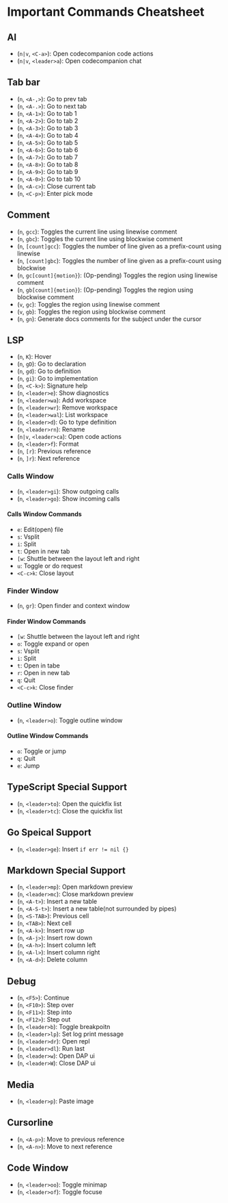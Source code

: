 # Important Commands Cheatsheet

## AI

- (`n|v`, `<C-a>`): Open codecompanion code actions
- (`n|v`, `<leader>a`): Open codecompanion chat

## Tab bar

- (`n`, `<A-,>`): Go to prev tab
- (`n`, `<A-.>`): Go to next tab
- (`n`, `<A-1>`): Go to tab 1
- (`n`, `<A-2>`): Go to tab 2
- (`n`, `<A-3>`): Go to tab 3
- (`n`, `<A-4>`): Go to tab 4
- (`n`, `<A-5>`): Go to tab 5
- (`n`, `<A-6>`): Go to tab 6
- (`n`, `<A-7>`): Go to tab 7
- (`n`, `<A-8>`): Go to tab 8
- (`n`, `<A-9>`): Go to tab 9
- (`n`, `<A-0>`): Go to tab 10
- (`n`, `<A-c>`): Close current tab
- (`n`, `<C-p>`): Enter pick mode

## Comment

- (`n`, `gcc`): Toggles the current line using linewise comment
- (`n`, `gbc`): Toggles the current line using blockwise comment
- (`n`, `[count]gcc`): Toggles the number of line given as a prefix-count using linewise
- (`n`, `[count]gbc`): Toggles the number of line given as a prefix-count using blockwise
- (`n`, `gc[count]{motion}`): (Op-pending) Toggles the region using linewise comment
- (`n`, `gb[count]{motion}`): (Op-pending) Toggles the region using blockwise comment
- (`v`, `gc`): Toggles the region using linewise comment
- (`v`, `gb`): Toggles the region using blockwise comment
- (`n`, `gn`): Generate docs comments for the subject under the cursor

## LSP

- (`n`, `K`): Hover
- (`n`, `gD`): Go to declaration
- (`n`, `gd`): Go to definition
- (`n`, `gi`): Go to implementation
- (`n`, `<C-k>`): Signature help
- (`n`, `<leader>e`): Show diagnostics
- (`n`, `<leader>wa`): Add workspace
- (`n`, `<leader>wr`): Remove workspace
- (`n`, `<leader>wal`): List workspace
- (`n`, `<leader>d`): Go to type definition
- (`n`, `<leader>rn`): Rename
- (`n|v`, `<leader>ca`): Open code actions
- (`n`, `<leader>f`): Format
- (`n`, `[r`): Previous reference
- (`n`, `]r`): Next reference

### Calls Window

- (`n`, `<leader>gi`): Show outgoing calls
- (`n`, `<leader>go`): Show incoming calls

#### Calls Window Commands

- `e`: Edit(open) file
- `s`: Vsplit
- `i`: Split
- `t`: Open in new tab
- `[w`: Shuttle between the layout left and right
- `u`: Toggle or do request
- `<C-c>k`: Close layout

### Finder Window

- (`n`, `gr`): Open finder and context window

#### Finder Window Commands

- `[w`: Shuttle between the layout left and right
- `o`: Toggle expand or open
- `s`: Vsplit
- `i`: Split
- `t`: Open in tabe
- `r`: Open in new tab
- `q`: Quit
- `<C-c>k`: Close finder

### Outline Window

- (`n`, `<leader>o`): Toggle outline window

#### Outline Window Commands

- `o`: Toggle or jump
- `q`: Quit
- `e`: Jump

## TypeScript Special Support

- (`n`, `<leader>to`): Open the quickfix list
- (`n`, `<leader>tc`): Close the quickfix list

## Go Speical Support

- (`n`, `<leader>ge`): Insert `if err != nil {}`

## Markdown Special Support

- (`n`, `<leader>mp`): Open markdown preview
- (`n`, `<leader>mc`): Close markdown preview
- (`n`, `<A-t>`): Insert a new table
- (`n`, `<A-S-t>`): Insert a new table(not surrounded by pipes)
- (`n`, `<S-TAB>`): Previous cell
- (`n`, `<TAB>`): Next cell
- (`n`, `<A-k>`): Insert row up
- (`n`, `<A-j>`): Insert row down
- (`n`, `<A-h>`): Insert column left
- (`n`, `<A-l>`): Insert column right
- (`n`, `<A-d>`): Delete column

## Debug

- (`n`, `<F5>`): Continue
- (`n`, `<F10>`): Step over
- (`n`, `<F11>`): Step into
- (`n`, `<F12>`): Step out
- (`n`, `<leader>b`): Toggle breakpoitn
- (`n`, `<leader>lp`): Set log print message
- (`n`, `<leader>dr`): Open repl
- (`n`, `<leader>dl`): Run last
- (`n`, `<leader>w`): Open DAP ui
- (`n`, `<leader>W`): Close DAP ui

## Media

- (`n`, `<leader>p`): Paste image

## Cursorline

- (`n`, `<A-p>`): Move to previous reference
- (`n`, `<A-n>`): Move to next reference

## Code Window

- (`n`, `<leader>oo`): Toggle minimap
- (`n`, `<leader>of`): Toggle focuse
